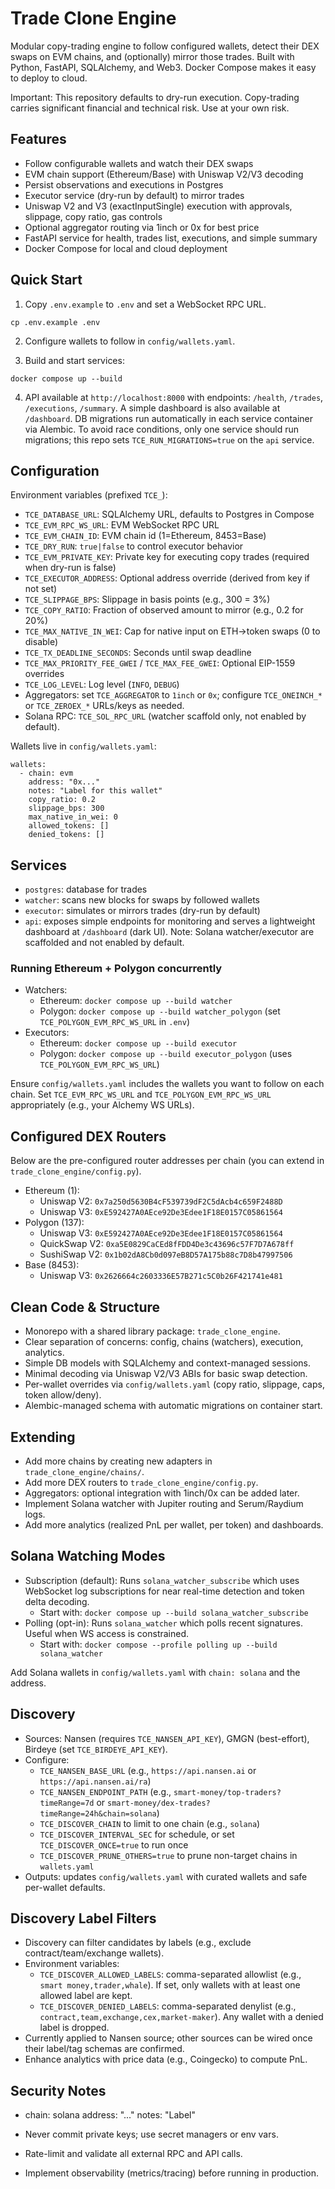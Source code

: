 # Trade Clone Engine

Modular copy-trading engine to follow configured wallets, detect their DEX swaps on EVM chains, and (optionally) mirror those trades. Built with Python, FastAPI, SQLAlchemy, and Web3. Docker Compose makes it easy to deploy to cloud.

Important: This repository defaults to dry-run execution. Copy-trading carries significant financial and technical risk. Use at your own risk.

## Features

- Follow configurable wallets and watch their DEX swaps
- EVM chain support (Ethereum/Base) with Uniswap V2/V3 decoding
- Persist observations and executions in Postgres
- Executor service (dry-run by default) to mirror trades
- Uniswap V2 and V3 (exactInputSingle) execution with approvals, slippage, copy ratio, gas controls
- Optional aggregator routing via 1inch or 0x for best price
- FastAPI service for health, trades list, executions, and simple summary
- Docker Compose for local and cloud deployment

## Quick Start

1) Copy `.env.example` to `.env` and set a WebSocket RPC URL.

```
cp .env.example .env
```

2) Configure wallets to follow in `config/wallets.yaml`.

3) Build and start services:

```
docker compose up --build
```

4) API available at `http://localhost:8000` with endpoints: `/health`, `/trades`, `/executions`, `/summary`. A simple dashboard is also available at `/dashboard`.
   DB migrations run automatically in each service container via Alembic. To avoid race conditions, only one service should run migrations; this repo sets `TCE_RUN_MIGRATIONS=true` on the `api` service.

## Configuration

Environment variables (prefixed `TCE_`):

- `TCE_DATABASE_URL`: SQLAlchemy URL, defaults to Postgres in Compose
- `TCE_EVM_RPC_WS_URL`: EVM WebSocket RPC URL
- `TCE_EVM_CHAIN_ID`: EVM chain id (1=Ethereum, 8453=Base)
- `TCE_DRY_RUN`: `true|false` to control executor behavior
- `TCE_EVM_PRIVATE_KEY`: Private key for executing copy trades (required when dry-run is false)
- `TCE_EXECUTOR_ADDRESS`: Optional address override (derived from key if not set)
- `TCE_SLIPPAGE_BPS`: Slippage in basis points (e.g., 300 = 3%)
- `TCE_COPY_RATIO`: Fraction of observed amount to mirror (e.g., 0.2 for 20%)
- `TCE_MAX_NATIVE_IN_WEI`: Cap for native input on ETH->token swaps (0 to disable)
- `TCE_TX_DEADLINE_SECONDS`: Seconds until swap deadline
- `TCE_MAX_PRIORITY_FEE_GWEI` / `TCE_MAX_FEE_GWEI`: Optional EIP-1559 overrides
- `TCE_LOG_LEVEL`: Log level (`INFO`, `DEBUG`)
- Aggregators: set `TCE_AGGREGATOR` to `1inch` or `0x`; configure `TCE_ONEINCH_*` or `TCE_ZEROEX_*` URLs/keys as needed.
- Solana RPC: `TCE_SOL_RPC_URL` (watcher scaffold only, not enabled by default).

Wallets live in `config/wallets.yaml`:

```
wallets:
  - chain: evm
    address: "0x..."
    notes: "Label for this wallet"
    copy_ratio: 0.2
    slippage_bps: 300
    max_native_in_wei: 0
    allowed_tokens: []
    denied_tokens: []
```

## Services

- `postgres`: database for trades
- `watcher`: scans new blocks for swaps by followed wallets
- `executor`: simulates or mirrors trades (dry-run by default)
- `api`: exposes simple endpoints for monitoring and serves a lightweight dashboard at `/dashboard` (dark UI).
Note: Solana watcher/executor are scaffolded and not enabled by default.

### Running Ethereum + Polygon concurrently

- Watchers:
  - Ethereum: `docker compose up --build watcher`
  - Polygon: `docker compose up --build watcher_polygon` (set `TCE_POLYGON_EVM_RPC_WS_URL` in `.env`)
- Executors:
  - Ethereum: `docker compose up --build executor`
  - Polygon: `docker compose up --build executor_polygon` (uses `TCE_POLYGON_EVM_RPC_WS_URL`)

Ensure `config/wallets.yaml` includes the wallets you want to follow on each chain. Set `TCE_EVM_RPC_WS_URL` and `TCE_POLYGON_EVM_RPC_WS_URL` appropriately (e.g., your Alchemy WS URLs).

## Configured DEX Routers

Below are the pre-configured router addresses per chain (you can extend in `trade_clone_engine/config.py`).

- Ethereum (1):
  - Uniswap V2: `0x7a250d5630B4cF539739dF2C5dAcb4c659F2488D`
  - Uniswap V3: `0xE592427A0AEce92De3Edee1F18E0157C05861564`
- Polygon (137):
  - Uniswap V3: `0xE592427A0AEce92De3Edee1F18E0157C05861564`
  - QuickSwap V2: `0xa5E0829CaCEd8fFDD4De3c43696c57F7D7A678ff`
  - SushiSwap V2: `0x1b02dA8Cb0d097eB8D57A175b88c7D8b47997506`
- Base (8453):
  - Uniswap V3: `0x2626664c2603336E57B271c5C0b26F421741e481`


## Clean Code & Structure

- Monorepo with a shared library package: `trade_clone_engine`.
- Clear separation of concerns: config, chains (watchers), execution, analytics.
- Simple DB models with SQLAlchemy and context-managed sessions.
- Minimal decoding via Uniswap V2/V3 ABIs for basic swap detection.
- Per-wallet overrides via `config/wallets.yaml` (copy ratio, slippage, caps, token allow/deny).
 - Alembic-managed schema with automatic migrations on container start.

## Extending

- Add more chains by creating new adapters in `trade_clone_engine/chains/`.
- Add more DEX routers to `trade_clone_engine/config.py`.
- Aggregators: optional integration with 1inch/0x can be added later.
 - Implement Solana watcher with Jupiter routing and Serum/Raydium logs.
 - Add more analytics (realized PnL per wallet, per token) and dashboards.

## Solana Watching Modes

- Subscription (default): Runs `solana_watcher_subscribe` which uses WebSocket log subscriptions for near real-time detection and token delta decoding.
  - Start with: `docker compose up --build solana_watcher_subscribe`
- Polling (opt-in): Runs `solana_watcher` which polls recent signatures. Useful when WS access is constrained.
  - Start with: `docker compose --profile polling up --build solana_watcher`

Add Solana wallets in `config/wallets.yaml` with `chain: solana` and the address.

## Discovery

- Sources: Nansen (requires `TCE_NANSEN_API_KEY`), GMGN (best-effort), Birdeye (set `TCE_BIRDEYE_API_KEY`).
- Configure:
  - `TCE_NANSEN_BASE_URL` (e.g., `https://api.nansen.ai` or `https://api.nansen.ai/ra`)
  - `TCE_NANSEN_ENDPOINT_PATH` (e.g., `smart-money/top-traders?timeRange=7d` or `smart-money/dex-trades?timeRange=24h&chain=solana`)
  - `TCE_DISCOVER_CHAIN` to limit to one chain (e.g., `solana`)
  - `TCE_DISCOVER_INTERVAL_SEC` for schedule, or set `TCE_DISCOVER_ONCE=true` to run once
  - `TCE_DISCOVER_PRUNE_OTHERS=true` to prune non-target chains in `wallets.yaml`
- Outputs: updates `config/wallets.yaml` with curated wallets and safe per-wallet defaults.

## Discovery Label Filters

- Discovery can filter candidates by labels (e.g., exclude contract/team/exchange wallets).
- Environment variables:
  - `TCE_DISCOVER_ALLOWED_LABELS`: comma-separated allowlist (e.g., `smart money,trader,whale`). If set, only wallets with at least one allowed label are kept.
  - `TCE_DISCOVER_DENIED_LABELS`: comma-separated denylist (e.g., `contract,team,exchange,cex,market-maker`). Any wallet with a denied label is dropped.
- Currently applied to Nansen source; other sources can be wired once their label/tag schemas are confirmed.
- Enhance analytics with price data (e.g., Coingecko) to compute PnL.

## Security Notes
  - chain: solana
    address: "..."
    notes: "Label"

- Never commit private keys; use secret managers or env vars.
- Rate-limit and validate all external RPC and API calls.
- Implement observability (metrics/tracing) before running in production.
